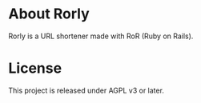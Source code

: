 # About Rorly

Rorly is a URL shortener made with RoR (Ruby on Rails).

# License
This project is released under AGPL v3 or later.
